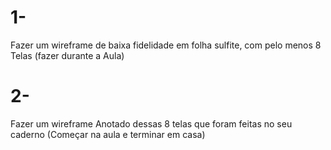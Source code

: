 # 1- 
Fazer um wireframe de baixa fidelidade em folha sulfite, com pelo menos 8 Telas (fazer durante a Aula)
# 2- 
Fazer um wireframe Anotado dessas 8 telas que foram feitas no seu caderno (Começar na aula e terminar em casa)
